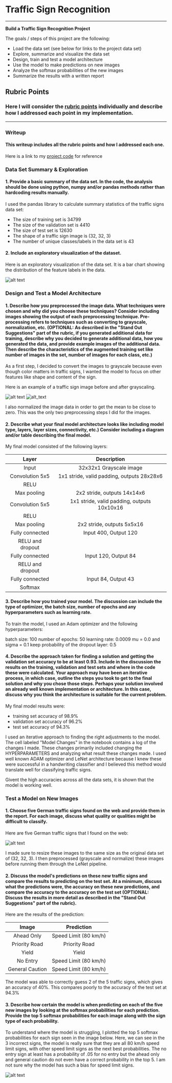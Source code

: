 # **Traffic Sign Recognition** 

---

**Build a Traffic Sign Recognition Project**

The goals / steps of this project are the following:
* Load the data set (see below for links to the project data set)
* Explore, summarize and visualize the data set
* Design, train and test a model architecture
* Use the model to make predictions on new images
* Analyze the softmax probabilities of the new images
* Summarize the results with a written report


[//]: # (Image References)

[image1]: ./examples/training-visualization.png "Visualization"
[image2]: ./examples/no-entry-orig.png "Original Sign"
[image3]: ./examples/no-entry-processed.png "Grayscale Sign"
[image4]: ./examples/online-signs.png "Online Signs"
[image5]: ./examples/softmax-visualization.png "Softmax"

## Rubric Points
### Here I will consider the [rubric points](https://review.udacity.com/#!/rubrics/481/view) individually and describe how I addressed each point in my implementation.  

---
### Writeup 

#### This writeup includes all the rubric points and how I addressed each one.

Here is a link to my [project code](https://github.com/G-Ishan/Traffic-Sign-Classifier/blob/master/Traffic_Sign_Classifier.ipynb) for reference

### Data Set Summary & Exploration

#### 1. Provide a basic summary of the data set. In the code, the analysis should be done using python, numpy and/or pandas methods rather than hardcoding results manually.

I used the pandas library to calculate summary statistics of the traffic
signs data set:

* The size of training set is 34799
* The size of the validation set is 4410
* The size of test set is 12630
* The shape of a traffic sign image is (32, 32, 3)
* The number of unique classes/labels in the data set is 43

#### 2. Include an exploratory visualization of the dataset.

Here is an exploratory visualization of the data set. It is a bar chart showing the distribution of the feature labels in the data.

![alt text][image1]

### Design and Test a Model Architecture

#### 1. Describe how you preprocessed the image data. What techniques were chosen and why did you choose these techniques? Consider including images showing the output of each preprocessing technique. Pre-processing refers to techniques such as converting to grayscale, normalization, etc. (OPTIONAL: As described in the "Stand Out Suggestions" part of the rubric, if you generated additional data for training, describe why you decided to generate additional data, how you generated the data, and provide example images of the additional data. Then describe the characteristics of the augmented training set like number of images in the set, number of images for each class, etc.)

As a first step, I decided to convert the images to grayscale because even though color matters in traffic signs, I wanted the model to focus on other features like shape and content of the sign.

Here is an example of a traffic sign image before and after grayscaling.

![alt text][image2] ![alt_text][image3]

I also normalized the image data in order to get the mean to be close to zero. This was the only two preprocessing steps I did for the images.



#### 2. Describe what your final model architecture looks like including model type, layers, layer sizes, connectivity, etc.) Consider including a diagram and/or table describing the final model.

My final model consisted of the following layers:

| Layer         		|     Description	        					| 
|:---------------------:|:---------------------------------------------:| 
| Input         		| 32x32x1 Grayscale image   							| 
| Convolution 5x5     	| 1x1 stride, valid padding, outputs 28x28x6 |
| RELU					|												|
| Max pooling	      	| 2x2 stride,  outputs 14x14x6 |
| Convolution 5x5	    | 1x1 stride, valid padding, outputs 10x10x16 |
| RELU					|												|
| Max pooling	      	| 2x2 stride,  outputs 5x5x16 |
| Fully connected		| Input 400, Output 120 |
| RELU	and dropout				|												|
| Fully connected		| Input 120, Output 84 |
| RELU	and dropout				|												|
| Fully connected		| Input 84, Output 43 |
| Softmax				|              |

 


#### 3. Describe how you trained your model. The discussion can include the type of optimizer, the batch size, number of epochs and any hyperparameters such as learning rate.


To train the model, I used an Adam optimizer and the following hyperparameters:

batch size: 100
number of epochs: 50
learning rate: 0.0009
mu = 0.0 and sigma = 0.1
keep probability of the dropout layer: 0.5


#### 4. Describe the approach taken for finding a solution and getting the validation set accuracy to be at least 0.93. Include in the discussion the results on the training, validation and test sets and where in the code these were calculated. Your approach may have been an iterative process, in which case, outline the steps you took to get to the final solution and why you chose those steps. Perhaps your solution involved an already well known implementation or architecture. In this case, discuss why you think the architecture is suitable for the current problem.

My final model results were:
* training set accuracy of 98.9%
* validation set accuracy of 96.2%
* test set accuracy of 94.3%

I used an iterative approach to finding the right adjustments to the model. The cell labeled "Model Changes" in the notebook contains a log of the changes I made. These changes primarily included changing the HYPERPARAMETERS and analyzing what result these changes made. I used well known ADAM optimizer and LeNet architecture because I knew these were successful in a handwriting classifier and I believed this method would translate well for classifying traffic signs.

Givent the high accuracies across all the data sets, it is shown that the model is working well.
 

### Test a Model on New Images

#### 1. Choose five German traffic signs found on the web and provide them in the report. For each image, discuss what quality or qualities might be difficult to classify.

Here are five German traffic signs that I found on the web:

![alt text][image4]

I made sure to resize these images to the same size as the original data set of (32, 32, 3). I then preprocessed (grayscale and normalize) these images before running them through the LeNet pipeline. 

#### 2. Discuss the model's predictions on these new traffic signs and compare the results to predicting on the test set. At a minimum, discuss what the predictions were, the accuracy on these new predictions, and compare the accuracy to the accuracy on the test set (OPTIONAL: Discuss the results in more detail as described in the "Stand Out Suggestions" part of the rubric).

Here are the results of the prediction:

| Image			        |     Prediction	        					| 
|:---------------------:|:---------------------------------------------:| 
| Ahead Only     		| Speed Limit (80 km/h)   									| 
| Priority Road     			| Priority Road 										|
| Yield					| Yield											|
| No Entry	      		| Speed Limit (80 km/h)					 				|
| General Caution		| Speed Limit (80 km/h)      							|


The model was able to correctly guess 2 of the 5 traffic signs, which gives an accuracy of 40%. This compares poorly to the accuracy of the test set at 94.3%

#### 3. Describe how certain the model is when predicting on each of the five new images by looking at the softmax probabilities for each prediction. Provide the top 5 softmax probabilities for each image along with the sign type of each probability.

To understand where the model is struggling, I plotted the top 5 softmax probabilities for each sign seen in the image below. Here, we can see in the 3 incorrect signs, the model is really sure that they are all 80 km/h speed limit signs, with other speed limit signs as the next best probabilities. The no entry sign at least has a probability of .05 for no entry but the ahead only and general caution do not even have a correct probability in the top 5. I am not sure why the model has such a bias for speed limit signs. 


![alt text][image5]



